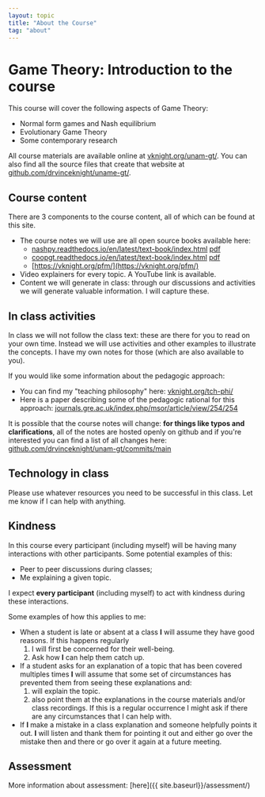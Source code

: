 ```yaml
---
layout: topic
title: "About the Course"
tag: "about"
---
```


# Game Theory: Introduction to the course

This course will cover the following aspects of Game Theory:

- Normal form games and Nash equilibrium
- Evolutionary Game Theory
- Some contemporary research

All course materials are available online at
[vknight.org/unam-gt/](http://vknight.org/unam-gt/). You can also find all the source
files that create that website at
[github.com/drvinceknight/uname-gt/](https://github.com/drvinceknight/unam-gt/).

## Course content

There are 3 components to the course content, all of which can be found at this
site.

- The course notes we will use are all open source books available here:
  - [nashpy.readthedocs.io/en/latest/text-book/index.html](https://nashpy.readthedocs.io/en/stable/text-book/index.html#)
    [pdf](https://nashpy.readthedocs.io/_/downloads/en/stable/pdf/)
  - [coopgt.readthedocs.io/en/latest/text-book/index.html](https://coopgt.readthedocs.io/en/latest/text-book/index.html)
    [pdf](https://coopgt.readthedocs.io/_/downloads/en/stable/pdf/)
  - [https://vknight.org/pfm/](https://vknight.org/pfm/)
- Video explainers for every topic. A YouTube link is
  available.
- Content we will generate in class: through our discussions and activities we
  will generate valuable information. I will capture these.

## In class activities

In class we will not follow the class text: these are there for you to read on
your own time. Instead we will use activities and other examples to illustrate
the concepts. I have my own notes for those (which are also available to you).

If you would like some information about the pedagogic approach:

- You can find my "teaching philosophy" here: [vknight.org/tch-phi/](https://vknight.org/tch-phi/)
- Here is a paper describing some of the pedagogic rational for this approach: [journals.gre.ac.uk/index.php/msor/article/view/254/254](https://journals.gre.ac.uk/index.php/msor/article/view/254/254)

It is possible that the course notes will change: **for things like typos and
clarifications**, all of the notes are hosted openly on github and if you're
interested you can find a list of all changes here:
[github.com/drvinceknight/unam-gt/commits/main](https://github.com/drvinceknight/unam-gt/commits/main)

## Technology in class

Please use whatever resources you need to be successful in this class. Let me
know if I can help with anything.

## Kindness

In this course every participant (including myself) will be having many
interactions with other participants. Some potential examples of this:

- Peer to peer discussions during classes;
- Me explaining a given topic.

I expect **every participant** (including myself) to act with kindness
during these interactions.

Some examples of how this applies to me:

- When a student is late or absent at a class **I** will assume they
  have good reasons. If this happens regularly
  1.  I will first be concerned for their well-being.
  2.  Ask how **I** can help them catch up.
- If a student asks for an explanation of a topic that has been
  covered multiples times **I** will assume that some set of
  circumstances has prevented them from seeing these explanations and:
  1.  will explain the topic.
  2.  also point them at the explanations in the course materials
      and/or class recordings. If this is a regular occurrence I might
      ask if there are any circumstances that I can help with.
- If **I** make a mistake in a class explanation and someone helpfully
  points it out. **I** will listen and thank them for pointing it out
  and either go over the mistake then and there or go over it again at
  a future meeting.

## Assessment

More information about assessment: [here]({{ site.baseurl}}/assessment/)
